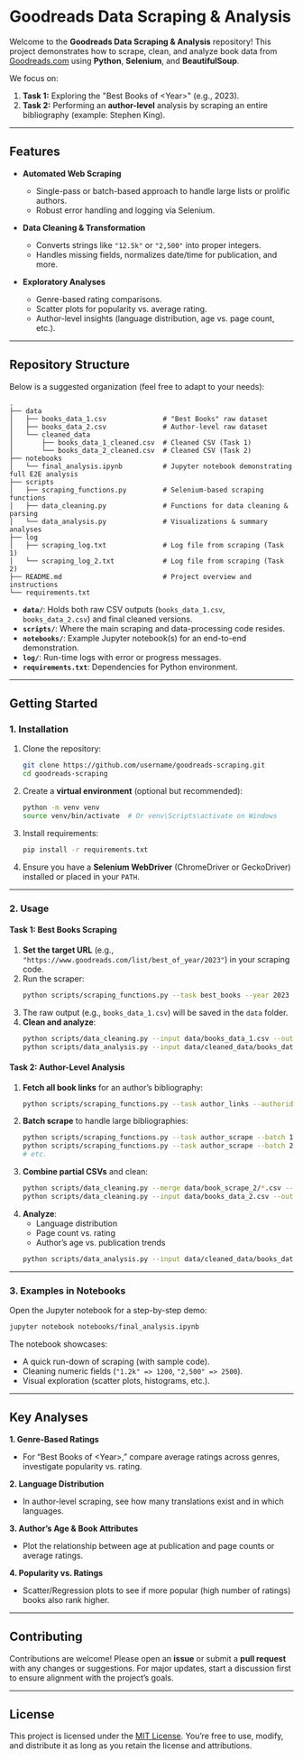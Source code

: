 # Goodreads Data Scraping & Analysis

Welcome to the **Goodreads Data Scraping & Analysis** repository! This project demonstrates how to scrape, clean, and analyze book data from [Goodreads.com](https://www.goodreads.com) using **Python**, **Selenium**, and **BeautifulSoup**. 

We focus on:
1. **Task 1:** Exploring the "Best Books of \<Year\>" (e.g., 2023).
2. **Task 2:** Performing an **author-level** analysis by scraping an entire bibliography (example: Stephen King).

---

## Features

- **Automated Web Scraping**
  - Single-pass or batch-based approach to handle large lists or prolific authors.
  - Robust error handling and logging via Selenium.

- **Data Cleaning & Transformation**
  - Converts strings like `"12.5k"` or `"2,500"` into proper integers.
  - Handles missing fields, normalizes date/time for publication, and more.

- **Exploratory Analyses**
  - Genre-based rating comparisons.
  - Scatter plots for popularity vs. average rating.
  - Author-level insights (language distribution, age vs. page count, etc.).

---

## Repository Structure

Below is a suggested organization (feel free to adapt to your needs):

```
.
├── data
│   ├── books_data_1.csv              # "Best Books" raw dataset
│   ├── books_data_2.csv              # Author-level raw dataset
│   └── cleaned_data
│       ├── books_data_1_cleaned.csv  # Cleaned CSV (Task 1)
│       └── books_data_2_cleaned.csv  # Cleaned CSV (Task 2)
├── notebooks
│   └── final_analysis.ipynb          # Jupyter notebook demonstrating full E2E analysis
├── scripts
│   ├── scraping_functions.py         # Selenium-based scraping functions
│   ├── data_cleaning.py              # Functions for data cleaning & parsing
│   └── data_analysis.py              # Visualizations & summary analyses
├── log
│   ├── scraping_log.txt              # Log file from scraping (Task 1)
│   └── scraping_log_2.txt            # Log file from scraping (Task 2)
├── README.md                         # Project overview and instructions
└── requirements.txt
```

- **`data/`**: Holds both raw CSV outputs (`books_data_1.csv`, `books_data_2.csv`) and final cleaned versions.  
- **`scripts/`**: Where the main scraping and data-processing code resides.  
- **`notebooks/`**: Example Jupyter notebook(s) for an end-to-end demonstration.  
- **`log/`**: Run-time logs with error or progress messages.  
- **`requirements.txt`**: Dependencies for Python environment.

---

## Getting Started

### 1. Installation

1. Clone the repository:
   ```bash
   git clone https://github.com/username/goodreads-scraping.git
   cd goodreads-scraping
   ```

2. Create a **virtual environment** (optional but recommended):
   ```bash
   python -m venv venv
   source venv/bin/activate  # Or venv\Scripts\activate on Windows
   ```

3. Install requirements:
   ```bash
   pip install -r requirements.txt
   ```

4. Ensure you have a **Selenium WebDriver** (ChromeDriver or GeckoDriver) installed or placed in your `PATH`.

---

### 2. Usage

#### Task 1: Best Books Scraping

1. **Set the target URL** (e.g., `"https://www.goodreads.com/list/best_of_year/2023"`) in your scraping code.  
2. Run the scraper:
   ```bash
   python scripts/scraping_functions.py --task best_books --year 2023
   ```
3. The raw output (e.g., `books_data_1.csv`) will be saved in the `data` folder.  
4. **Clean and analyze**:
   ```bash
   python scripts/data_cleaning.py --input data/books_data_1.csv --output data/cleaned_data/books_data_1_cleaned.csv
   python scripts/data_analysis.py --input data/cleaned_data/books_data_1_cleaned.csv
   ```

#### Task 2: Author-Level Analysis

1. **Fetch all book links** for an author’s bibliography:
   ```bash
   python scripts/scraping_functions.py --task author_links --authorid 3389  # Example: Stephen King
   ```
2. **Batch scrape** to handle large bibliographies:
   ```bash
   python scripts/scraping_functions.py --task author_scrape --batch 1 --start 0 --end 100
   python scripts/scraping_functions.py --task author_scrape --batch 2 --start 100 --end 200
   # etc.
   ```
3. **Combine partial CSVs** and clean:
   ```bash
   python scripts/data_cleaning.py --merge data/book_scrape_2/*.csv --output data/books_data_2.csv
   python scripts/data_cleaning.py --input data/books_data_2.csv --output data/cleaned_data/books_data_2_cleaned.csv
   ```
4. **Analyze**:
   - Language distribution
   - Page count vs. rating
   - Author’s age vs. publication trends
   ```bash
   python scripts/data_analysis.py --input data/cleaned_data/books_data_2_cleaned.csv
   ```

---

### 3. Examples in Notebooks

Open the Jupyter notebook for a step-by-step demo:
```bash
jupyter notebook notebooks/final_analysis.ipynb
```

The notebook showcases:

- A quick run-down of scraping (with sample code).  
- Cleaning numeric fields (`"1.2k" => 1200`, `"2,500" => 2500`).  
- Visual exploration (scatter plots, histograms, etc.).  

---

## Key Analyses

**1. Genre-Based Ratings**  
- For “Best Books of \<Year\>,” compare average ratings across genres, investigate popularity vs. rating.

**2. Language Distribution**  
- In author-level scraping, see how many translations exist and in which languages.

**3. Author’s Age & Book Attributes**  
- Plot the relationship between age at publication and page counts or average ratings.

**4. Popularity vs. Ratings**  
- Scatter/Regression plots to see if more popular (high number of ratings) books also rank higher.

---

## Contributing

Contributions are welcome! Please open an **issue** or submit a **pull request** with any changes or suggestions. For major updates, start a discussion first to ensure alignment with the project’s goals.

---

## License

This project is licensed under the [MIT License](LICENSE). You’re free to use, modify, and distribute it as long as you retain the license and attributions.

